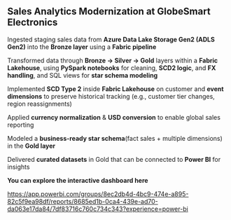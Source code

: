 ## Sales Analytics Modernization at GlobeSmart Electronics


Ingested staging sales data from **Azure Data Lake Storage Gen2 (ADLS Gen2)** into the **Bronze layer** using a **Fabric pipeline**

Transformed data through **Bronze → Silver → Gold** layers within a **Fabric Lakehouse**, using **PySpark notebooks** for cleaning, **SCD2 logic**, and **FX handling**, and SQL views for **star schema modeling**

Implemented **SCD Type 2** inside **Fabric Lakehouse** on customer and **event dimensions** to preserve historical tracking (e.g., customer tier changes, region reassignments)

Applied **currency normalization** & **USD conversion** to enable global sales reporting

Modeled a **business-ready star schema**(fact sales + multiple dimensions) in the **Gold layer**

Delivered **curated datasets** in Gold that can be connected to **Power BI** for insights

**You can explore the interactive dashboard here**

https://app.powerbi.com/groups/8ec2db4d-4bc9-474e-a895-82c5f9ea98df/reports/8685ed1b-0ca4-439e-ad70-da063e17da84/7df83716c760c734c343?experience=power-bi
